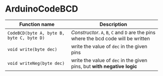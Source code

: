 # ArduinoCodeBCD

| Function name  | Description |
| ------------- | ------------- |
|`CodeBCD(byte A, byte B, byte C, byte D)`| _Constructor_. `A`, `B`, `C` and `D` are the pins where the bcd code will be written|
| `void write(byte dec)` | write the value of `dec` in the given pins|
| `void writeNeg(byte dec)` | write the value of `dec` in the given pins, but **with negative logic**|
